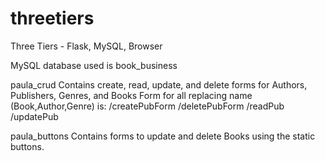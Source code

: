 # threetiers
Three Tiers - Flask, MySQL, Browser

MySQL database used is book_business

paula_crud
    Contains create, read, update, and delete forms for Authors, Publishers, Genres, and Books
        Form for all replacing name (Book,Author,Genre) is:
        /createPubForm
        /deletePubForm
        /readPub
        /updatePub

        

paula_buttons
    Contains forms to update and delete Books using the static buttons. 



